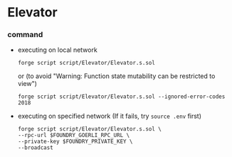# Elevator
### command
- executing on local network
    ```
    forge script script/Elevator/Elevator.s.sol
    ```
    or (to avoid "Warning: Function state mutability can be restricted to view")
    ```
    forge script script/Elevator/Elevator.s.sol --ignored-error-codes 2018
    ```
- executing on specified network (If it fails, try `source .env` first)
    ```
    forge script script/Elevator/Elevator.s.sol \
    --rpc-url $FOUNDRY_GOERLI_RPC_URL \
    --private-key $FOUNDRY_PRIVATE_KEY \
    --broadcast
    ```